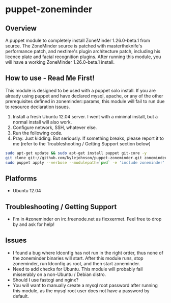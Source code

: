 puppet-zoneminder
=================

## Overview
A puppet module to completely install ZoneMinder 1.26.0-beta.1 from source.
The ZoneMinder source is patched with mastertheknife's performance patch, and nextime's plugin architecture patch, including his licence plate and facial recognition plugins.
After running this module, you will have a working ZoneMinder 1.26.0-beta.1 install.

## How to use - Read Me First!
This module is designed to be used with a puppet solo install.  If you are already using puppet and have declared mysql, apache, or any of the other prerequisites defined in zoneminder::params, this module will fail to run due to resource declaration issues.

 1.  Install a fresh Ubuntu 12.04 server.  I went with a minimal install, but a normal install will also work.
 2.  Configure network, SSH, whatever else.
 3.  Run the following code.
 4.  Pray.  Just kidding.  But seriously.  If something breaks, please report it to me (refer to the Troubleshooting / Getting Support section below)

```bash
sudo apt-get update && sudo apt-get install puppet git-core -y
git clone git://github.com/kylejohnson/puppet-zoneminder.git zoneminder
sudo puppet apply --verbose --modulepath=`pwd` -e 'include zoneminder'
```

## Platforms
 * Ubuntu 12.04

## Troubleshooting / Getting Support
 * I'm in #zoneminder on irc.freenode.net as fixxxermet.  Feel free to drop by and ask for help!

## Issues
 * I found a bug where ldconfig has not run in the right order, thus none of the zoneminder binaries will start.  After this  module runs, stop zoneminder, run ldconfig as root, and then start zoneminder.
 * Need to add checks for Ubuntu.  This module will probably fail misserably on a non-Ubuntu / Debian distro.
 * Should I use fastcgi and nginx?
 * You will want to manually create a mysql root password after running this module, as the mysql root user does not have a password by default. 
